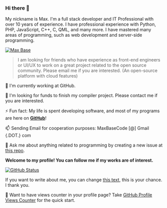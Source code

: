 ### Hi there 👋

My nickname is Max. I'm a full stack developer and IT Professional with over 10 years of experience. I have professional experience with Python, PHP, JavaScript, C++, C, QML, and many more. I have mastered many areas of programming, such as web development and server-side programming.

<p align="left"><a href="https://github.com/BaseMax?tab=repositories"><img src="https://camo.githubusercontent.com/af26ad02eaecd4ed6bc549d026874e4c722721ef/68747470733a2f2f6b6f6d617265762e636f6d2f67687076632f3f757365726e616d653d626173656d6178" alt="Max Base"></a></p>

> I am looking for friends who have experience as front-end engineers or UI/UX to work on a great project related to the open source community. Please email me if you are interested. (An open-source platform with cloud features)

 🔭 I'm currently working at GitHub.

 👯 I'm looking for funds to finish my compiler project. Please contact me if you are interested.

 ⚡ Fun fact: My life is spent developing software, and most of my programs are here on [**GitHub**](https://github.com/BaseMax?tab=repositories)!
  
 📫 Sending Email for cooperation purposes: MaxBaseCode [@] Gmail {.DOT.} com
 
 💬 Ask me about anything related to programming by creating a new issue at [this repo](https://github.com/BaseMax/BaseMax/issues/new?assignees=&labels=question&template=custom.md&title=Question%3A+%5BYour-Title%5D).

**Welcome to my profile! You can follow me if my works are of interest.**

[![GitHub Status](https://github-readme-stats.vercel.app/api?username=BaseMax&&show_icons=true&theme=tokyonight)](https://maxbase.org)

If you want to write about me, you can change [this text](https://github.com/BaseMax/BaseMax), this is your chance. I thank you.

🤔 Want to have views counter in your profile page? Take [GitHub Profile Views Counter](https://github.com/antonkomarev/github-profile-views-counter) for the quick start.

<!--
You found a secret! BaseMax/BaseMax is a ✨special ✨ repository that you can use to add a README.md to your GitHub profile. Make sure it’s public and initialize it with a README to get started.

New BaseMax/BaseMax is now a special repository: its README.md will appear on your profile! Send feedback. 

**BaseMax/basemax** is a ✨ _special_ ✨ repository because its `README.md` (this file) appears on your GitHub profile.
Here are some ideas to get you started:
- 🔭 I’m currently working on ...
- 🌱 I’m currently learning ...
- 👯 I’m looking to collaborate on ...
- 🤔 I’m looking for help with ...
- 💬 Ask me about ...
- 📫 How to reach me: ...
- 😄 Pronouns: ...
- ⚡ Fun fact: ...
-->
